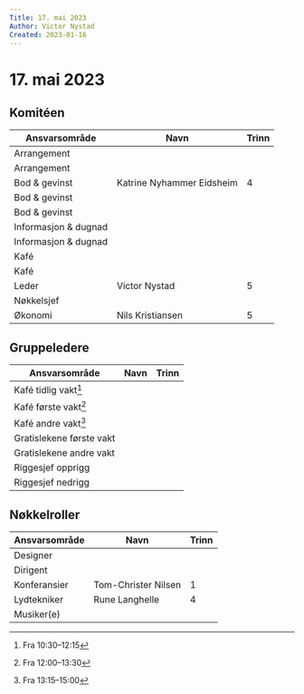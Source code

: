 ```yaml
---
Title: 17. mai 2023
Author: Victor Nystad
Created: 2023-01-16
---
```


# 17. mai 2023

## Komitéen

| Ansvarsområde | Navn | Trinn |
|--|--|--|
| Arrangement | | |
| Arrangement | | |
| Bod & gevinst | Katrine Nyhammer Eidsheim | 4 |
| Bod & gevinst |  |  |
| Bod & gevinst |  |  |
| Informasjon & dugnad | | |
| Informasjon & dugnad | | |
| Kafé | | |
| Kafé | | |
| Leder | Victor Nystad | 5 |
| Nøkkelsjef |  |  |
| Økonomi | Nils Kristiansen | 5 |

## Gruppeledere

| Ansvarsområde | Navn | Trinn |
|--|--|--|
| Kafé tidlig vakt[^1] | | |
| Kafé første vakt[^2] | | |
| Kafé andre vakt[^3] | | |
| Gratislekene første vakt | | |
| Gratislekene andre vakt | | |
| Riggesjef opprigg | | |
| Riggesjef nedrigg | | |


## Nøkkelroller

| Ansvarsområde | Navn | Trinn |
|--|--|--|
| Designer | | |
| Dirigent | | |
| Konferansier | Tom-Christer Nilsen | 1 |
| Lydtekniker | Rune Langhelle | 4 |
| Musiker(e) | | |



[^1]: Fra 10:30–12:15
[^2]: Fra 12:00–13:30
[^3]: Fra 13:15–15:00
